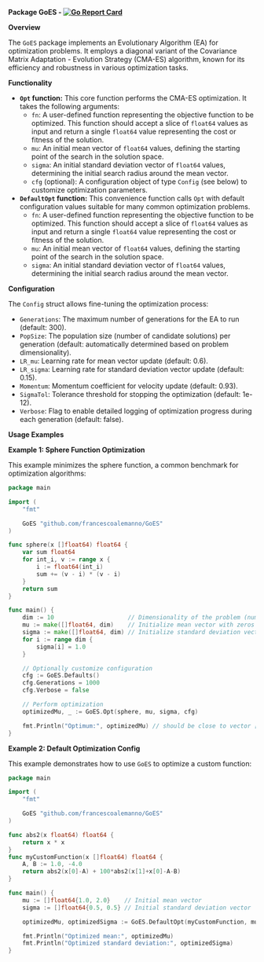 **Package GoES - [![Go Report Card](https://goreportcard.com/badge/github.com/francescoalemanno/GoES)](https://goreportcard.com/report/github.com/francescoalemanno/GoES)**

**Overview**

The `GoES` package implements an Evolutionary Algorithm (EA) for optimization problems. It employs a diagonal variant of the Covariance Matrix Adaptation - Evolution Strategy (CMA-ES) algorithm, known for its efficiency and robustness in various optimization tasks.

**Functionality**

* **`Opt` function:** This core function performs the CMA-ES optimization. It takes the following arguments:
    * `fn`: A user-defined function representing the objective function to be optimized. This function should accept a slice of `float64` values as input and return a single `float64` value representing the cost or fitness of the solution.
    * `mu`: An initial mean vector of `float64` values, defining the starting point of the search in the solution space.
    * `sigma`: An initial standard deviation vector of `float64` values, determining the initial search radius around the mean vector.
    * `cfg` (optional): A configuration object of type `Config` (see below) to customize optimization parameters.
* **`DefaultOpt` function:** This convenience function calls `Opt` with default configuration values suitable for many common optimization problems.
   * `fn`: A user-defined function representing the objective function to be optimized. This function should accept a slice of `float64` values as input and return a single `float64` value representing the cost or fitness of the solution.
    * `mu`: An initial mean vector of `float64` values, defining the starting point of the search in the solution space.
    * `sigma`: An initial standard deviation vector of `float64` values, determining the initial search radius around the mean vector.

**Configuration**

The `Config` struct allows fine-tuning the optimization process:

* `Generations`: The maximum number of generations for the EA to run (default: 300).
* `PopSize`: The population size (number of candidate solutions) per generation (default: automatically determined based on problem dimensionality).
* `LR_mu`: Learning rate for mean vector update (default: 0.6).
* `LR_sigma`: Learning rate for standard deviation vector update (default: 0.15).
* `Momentum`: Momentum coefficient for velocity update (default: 0.93).
* `SigmaTol`: Tolerance threshold for stopping the optimization (default: 1e-12).
* `Verbose`: Flag to enable detailed logging of optimization progress during each generation (default: false).

**Usage Examples**

**Example 1: Sphere Function Optimization**

This example minimizes the sphere function, a common benchmark for optimization algorithms:

```go
package main

import (
	"fmt"

	GoES "github.com/francescoalemanno/GoES"
)

func sphere(x []float64) float64 {
	var sum float64
	for int_i, v := range x {
		i := float64(int_i)
		sum += (v - i) * (v - i)
	}
	return sum
}

func main() {
	dim := 10                     // Dimensionality of the problem (number of variables)
	mu := make([]float64, dim)    // Initialize mean vector with zeros
	sigma := make([]float64, dim) // Initialize standard deviation vector with ones
	for i := range dim {
		sigma[i] = 1.0
	}

	// Optionally customize configuration
	cfg := GoES.Defaults()
	cfg.Generations = 1000
	cfg.Verbose = false

	// Perform optimization
	optimizedMu, _ := GoES.Opt(sphere, mu, sigma, cfg)

	fmt.Println("Optimum:", optimizedMu) // should be close to vector [0, 1, 2, ..., dim-1]
}

```

**Example 2: Default Optimization Config**

This example demonstrates how to use `GoES` to optimize a custom function:

```go
package main

import (
	"fmt"

	GoES "github.com/francescoalemanno/GoES"
)

func abs2(x float64) float64 {
	return x * x
}
func myCustomFunction(x []float64) float64 {
	A, B := 1.0, -4.0
	return abs2(x[0]-A) + 100*abs2(x[1]+x[0]-A-B)
}

func main() {
	mu := []float64{1.0, 2.0}    // Initial mean vector
	sigma := []float64{0.5, 0.5} // Initial standard deviation vector

	optimizedMu, optimizedSigma := GoES.DefaultOpt(myCustomFunction, mu, sigma)

	fmt.Println("Optimized mean:", optimizedMu)
	fmt.Println("Optimized standard deviation:", optimizedSigma)
}
```
